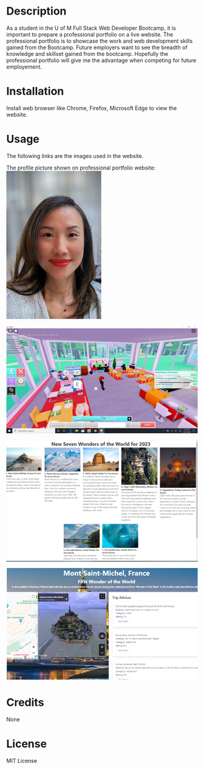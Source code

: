 # Description

As a student in the U of M Full Stack Web Developer Bootcamp, it is important to prepare a professional portfolio on a live website. The professional portfolio is to showcase the work and web development skills gained from the Bootcamp. Future employers want to see the breadth of knowledge and skillset gained from the bootcamp. Hopefully the professional portfolio will give me the advantage when competing for future employement.

# Installation

Install web browser like Chrome, Firefox, Microsoft Edge to view the website.

# Usage

The following links are the images used in the website.

The profile picture shown on professional portfolio website:
![My profile picture](./assets/css/images/Profile1Resized.jpg)

![A screenshot of me playing Roblox, with hopes to develop a game in the future](./assets/css/images/Fungame.png)

![A screenshot of the app Seven Wonders of the World 2023](./assets/css/images/sevenWondersHomepageResized.png)

![A screenshot of the First Wonder of the World 2023](./assets/css/images/sevenWonders1.png)

# Credits

None

# License

MIT License
